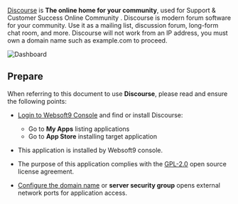 [Discourse](https://www.discourse.org/) is **The online home for your community**, used for Support & Customer Success Online Community . Discourse is modern forum software for your community. Use it as a mailing list, discussion forum, long-form chat room, and more. Discourse will not work from an IP address, you must own a domain name such as example.com to proceed.


![Dashboard](https://libs.websoft9.com/Websoft9/DocsPicture/zh/discourse/discourse-gui-websoft9.webp)


## Prepare

When referring to this document to use **Discourse**, please read and ensure the following points:

- [Login to Websoft9 Console](./login-console) and find or install Discourse:
  - Go to **My Apps** listing applications 
  - Go to **App Store** installing target application

- This application is installed by Websoft9 console.


- The purpose of this application complies with the [GPL-2.0](https://opensource.org/licenses/GPL-2.0) open source license agreement.


- [Configure the domain name](./domain-set) or **server security group** opens external network ports for application access.